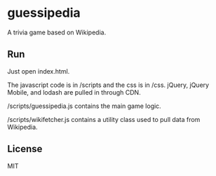 # guessipedia
A trivia game based on Wikipedia.

## Run

Just open index.html.

The javascript code is in /scripts and the css is in /css. jQuery, jQuery Mobile, and lodash are pulled in through CDN.

/scripts/guessipedia.js contains the main game logic.

/scripts/wikifetcher.js contains a utility class used to pull data from Wikipedia.

## License

MIT
